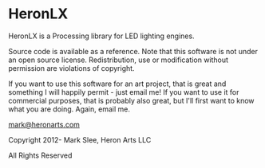 HeronLX
=======

HeronLX is a Processing library for LED lighting engines.

Source code is available as a reference. Note that this software is not under an open source license. Redistribution, use or modification without permission are violations of copyright.

If you want to use this software for an art project, that is great and something I will happily permit - just email me! If you want to use it for commercial purposes, that is probably also great, but I'll first want to know what you are doing. Again, email me.

mark@heronarts.com

Copyright 2012- Mark Slee, Heron Arts LLC

All Rights Reserved
